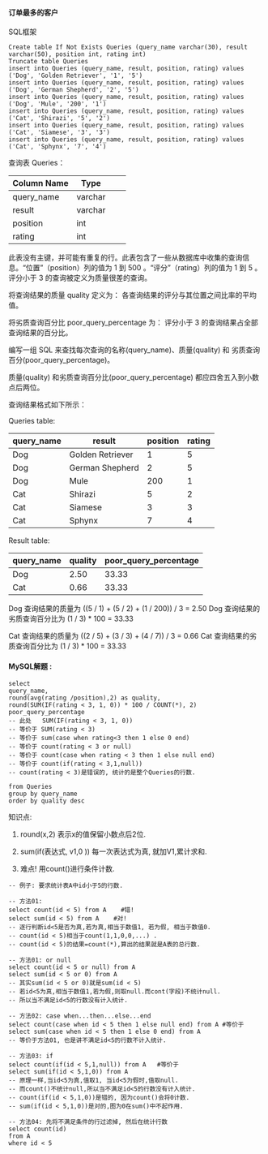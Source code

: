 ####  订单最多的客户 

SQL框架

```mysql
Create table If Not Exists Queries (query_name varchar(30), result varchar(50), position int, rating int)
Truncate table Queries
insert into Queries (query_name, result, position, rating) values ('Dog', 'Golden Retriever', '1', '5')
insert into Queries (query_name, result, position, rating) values ('Dog', 'German Shepherd', '2', '5')
insert into Queries (query_name, result, position, rating) values ('Dog', 'Mule', '200', '1')
insert into Queries (query_name, result, position, rating) values ('Cat', 'Shirazi', '5', '2')
insert into Queries (query_name, result, position, rating) values ('Cat', 'Siamese', '3', '3')
insert into Queries (query_name, result, position, rating) values ('Cat', 'Sphynx', '7', '4')
```

查询表 Queries： 

| Column Name | Type    |      |      |
| ----------- | ------- | ---- | ---- |
| query_name  | varchar |      |      |
| result      | varchar |      |      |
| position    | int     |      |      |
| rating      | int     |      |      |

此表没有主键，并可能有重复的行。此表包含了一些从数据库中收集的查询信息。“位置”（position）列的值为 1 到 500 。“评分”（rating）列的值为 1 到 5 。评分小于 3 的查询被定义为质量很差的查询。




将查询结果的质量 quality 定义为： 各查询结果的评分与其位置之间比率的平均值。

将劣质查询百分比 poor_query_percentage 为： 评分小于 3 的查询结果占全部查询结果的百分比。



编写一组 SQL 来查找每次查询的名称(query_name)、质量(quality) 和 劣质查询百分(poor_query_percentage)。

质量(quality) 和劣质查询百分比(poor_query_percentage) 都应四舍五入到小数点后两位。

查询结果格式如下所示：

Queries table:

| query_name | result           | position | rating |
| ---------- | ---------------- | -------- | ------ |
| Dog        | Golden Retriever | 1        | 5      |
| Dog        | German Shepherd  | 2        | 5      |
| Dog        | Mule             | 200      | 1      |
| Cat        | Shirazi          | 5        | 2      |
| Cat        | Siamese          | 3        | 3      |
| Cat        | Sphynx           | 7        | 4      |

Result table:

| query_name | quality | poor_query_percentage |
| ---------- | ------- | --------------------- |
| Dog        | 2.50    | 33.33                 |
| Cat        | 0.66    | 33.33                 |

Dog 查询结果的质量为 ((5 / 1) + (5 / 2) + (1 / 200)) / 3 = 2.50
Dog 查询结果的劣质查询百分比为 (1 / 3) * 100 = 33.33

Cat 查询结果的质量为 ((2 / 5) + (3 / 3) + (4 / 7)) / 3 = 0.66
Cat 查询结果的劣质查询百分比为 (1 / 3) * 100 = 33.33



#### MySQL解题  :

```mysql
select 
query_name,
round(avg(rating /position),2) as quality,
round(SUM(IF(rating < 3, 1, 0)) * 100 / COUNT(*), 2) poor_query_percentage
-- 此处   SUM(IF(rating < 3, 1, 0)) 
-- 等价于 SUM(rating < 3)
-- 等价于 sum(case when rating<3 then 1 else 0 end)
-- 等价于 count(rating < 3 or null) 
-- 等价于 count(case when rating < 3 then 1 else null end) 
-- 等价于 count(if(rating < 3,1,null))  
-- count(rating < 3)是错误的, 统计的是整个Queries的行数.

from Queries
group by query_name
order by quality desc
```

知识点: 

1)  round(x,2) 表示x的值保留小数点后2位.

2)  sum(if(表达式, v1,0 ))  每一次表达式为真,  就加V1,累计求和.

2)  难点!  用count()进行条件计数.

```mysql
-- 例子: 要求统计表A中id小于5的行数.

-- 方法01: 
select count(id < 5) from A    #错!
select sum(id < 5) from A    #对!
-- 逐行判断id<5是否为真,若为真,相当于数值1, 若为假, 相当于数值0.
-- count(id < 5)相当于count(1,1,0,0,...) .
-- count(id < 5)的结果=count(*),算出的结果就是A表的总行数.

-- 方法01: or null
select count(id < 5 or null) from A
select sum(id < 5 or 0) from A  
-- 其实sum(id < 5 or 0)就是sum(id < 5)
-- 若id<5为真,相当于数值1,若为假,则取null.而cont(字段)不统计null.
-- 所以当不满足id<5的行数没有计入统计.

-- 方法02: case when...then...else...end
select count(case when id < 5 then 1 else null end) from A #等价于
select sum(case when id < 5 then 1 else 0 end) from A 
-- 等价于方法01, 也是讲不满足id<5的行数不计入统计.

-- 方法03: if
select count(if(id < 5,1,null)) from A   #等价于
select sum(if(id < 5,1,0)) from A
-- 原理一样,当id<5为真,值取1, 当id<5为假时,值取null. 
-- 而count()不统计null,所以当不满足id<5的行数没有计入统计.
-- count(if(id < 5,1,0))是错的, 因为count()会将0计数. 
-- sum(if(id < 5,1,0))是对的,图为0在sum()中不起作用.

-- 方法04: 先将不满足条件的行过滤掉, 然后在统计行数
select count(id) 
from A
where id < 5




```